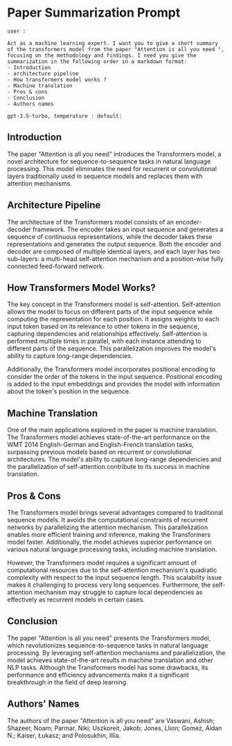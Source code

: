 # Paper Summarization Prompt


`user : `

```
Act as a machine learning expert. I want you to give a short summary of the transformers model from the paper "Attention is all you need ", focusing on the methodology and findings. I need you give the summarization in the following order in a markdown format: 
- Introduction
- architecture pipeline
- How transformers model works ? 
- Machine translation
- Pros & cons
- Conclusion
- Authors names
```

`gpt-3.5-turbo, temperature : default:`

## Introduction
The paper "Attention is all you need" introduces the Transformers model, a novel architecture for sequence-to-sequence tasks in natural language processing. This model eliminates the need for recurrent or convolutional layers traditionally used in sequence models and replaces them with attention mechanisms.

## Architecture Pipeline
The architecture of the Transformers model consists of an encoder-decoder framework. The encoder takes an input sequence and generates a sequence of continuous representations, while the decoder takes these representations and generates the output sequence. Both the encoder and decoder are composed of multiple identical layers, and each layer has two sub-layers: a multi-head self-attention mechanism and a position-wise fully connected feed-forward network.

## How Transformers Model Works?
The key concept in the Transformers model is self-attention. Self-attention allows the model to focus on different parts of the input sequence while computing the representation for each position. It assigns weights to each input token based on its relevance to other tokens in the sequence, capturing dependencies and relationships effectively. Self-attention is performed multiple times in parallel, with each instance attending to different parts of the sequence. This parallelization improves the model's ability to capture long-range dependencies.

Additionally, the Transformers model incorporates positional encoding to consider the order of the tokens in the input sequence. Positional encoding is added to the input embeddings and provides the model with information about the token's position in the sequence.

## Machine Translation
One of the main applications explored in the paper is machine translation. The Transformers model achieves state-of-the-art performance on the WMT 2014 English-German and English-French translation tasks, surpassing previous models based on recurrent or convolutional architectures. The model's ability to capture long-range dependencies and the parallelization of self-attention contribute to its success in machine translation.

## Pros & Cons
The Transformers model brings several advantages compared to traditional sequence models. It avoids the computational constraints of recurrent networks by parallelizing the attention mechanism. This parallelization enables more efficient training and inference, making the Transformers model faster. Additionally, the model achieves superior performance on various natural language processing tasks, including machine translation.

However, the Transformers model requires a significant amount of computational resources due to the self-attention mechanism's quadratic complexity with respect to the input sequence length. This scalability issue makes it challenging to process very long sequences. Furthermore, the self-attention mechanism may struggle to capture local dependencies as effectively as recurrent models in certain cases.

## Conclusion
The paper "Attention is all you need" presents the Transformers model, which revolutionizes sequence-to-sequence tasks in natural language processing. By leveraging self-attention mechanisms and parallelization, the model achieves state-of-the-art results in machine translation and other NLP tasks. Although the Transformers model has some drawbacks, its performance and efficiency advancements make it a significant breakthrough in the field of deep learning.

## Authors' Names
The authors of the paper "Attention is all you need" are Vaswani, Ashish; Shazeer, Noam; Parmar, Niki; Uszkoreit, Jakob; Jones, Llion; Gomez, Aidan N.; Kaiser, Łukasz; and Polosukhin, Illia.

